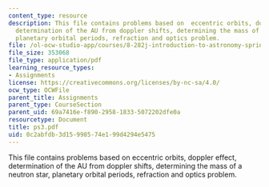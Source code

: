 ```yaml
---
content_type: resource
description: This file contains problems based on  eccentric orbits, doppler effect,
  determination of the AU from doppler shifts, determining the mass of a neutron star,
  planetary orbital periods, refraction and optics problem.
file: /ol-ocw-studio-app/courses/8-282j-introduction-to-astronomy-spring-2006/0c2abfdb3d15998574e199d4294e5475_ps3.pdf
file_size: 353068
file_type: application/pdf
learning_resource_types:
- Assignments
license: https://creativecommons.org/licenses/by-nc-sa/4.0/
ocw_type: OCWFile
parent_title: Assignments
parent_type: CourseSection
parent_uid: 69a7416e-f890-2958-1833-5072202dfe0a
resourcetype: Document
title: ps3.pdf
uid: 0c2abfdb-3d15-9985-74e1-99d4294e5475
---
```

This file contains problems based on  eccentric orbits, doppler effect, determination of the AU from doppler shifts, determining the mass of a neutron star, planetary orbital periods, refraction and optics problem.